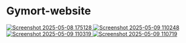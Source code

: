 # Gymort-website

<a href="file:///E:/GyMort%20Website/index.htm#home"> ![Screenshot 2025-05-08 175128](https://github.com/user-attachments/assets/91d381b9-8bbf-487b-aa36-334cd3c394c2) </a>
<a href="file:///E:/GyMort%20Website/index.htm#home"> ![Screenshot 2025-05-09 110248](https://github.com/user-attachments/assets/6e261e36-bd8c-434c-b635-2f1a6e021223) </a>
<a href="file:///E:/GyMort%20Website/blogs.htm"> ![Screenshot 2025-05-09 110319](https://github.com/user-attachments/assets/df756bbd-2a8f-48e2-8e01-dea6ce5f7248) </a>
<a href="file:///E:/GyMort%20Website/home.htm"> ![Screenshot 2025-05-09 110719](https://github.com/user-attachments/assets/7ab8a7de-3dfc-4457-8bc8-c20f1d4c41a1) </a>



<br>
